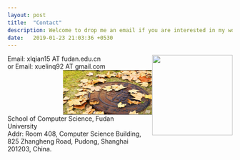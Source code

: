 ```yaml
---
layout: post
title:  "Contact"
description: Welcome to drop me an email if you are interested in my works!
date:   2019-01-23 21:03:36 +0530
---
```


<div>
<a href="https://clustrmaps.com/site/1b1k1" title="Visit tracker"><img src="//www.clustrmaps.com/map_v2.png?d=F3o-c0BKt18Aq9R7FOWA-dlVhGuowm8xNHsCIMbZAOo&cl=ffffff" width="180" height="180" align="right"></a>
<span style="display:inline-block;width:60%;word-wrap:break-word;white-space:normal;">
Email: xlqian15 AT fudan.edu.cn 
<br>
or Email: xuelinq92 AT gmail.com
</span>
</div>

<div>
<img src="/img/about/fudan.png" alt="." width="200" height="100" align="right">
<span style="display:inline-block;width:60%;word-wrap:break-word;white-space:normal;">
School of Computer Science, Fudan University
<br>
Addr: Room 408, Computer Science Building, 825 Zhangheng Road, Pudong, Shanghai 201203, China.
<br>
</span>
</div>

